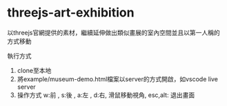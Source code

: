 # threejs-art-exhibition

以threejs官網提供的素材，繼續延伸做出類似畫展的室內空間並且以第一人稱的方式移動

執行方式

1. clone至本地
2. 將example/museum-demo.html檔案以server的方式開啟，如vscode live server
3. 操作方式 
w:前 ,
s:後 ,
a:左 ,
d:右,
滑鼠移動視角,
esc,alt: 退出畫面
 
